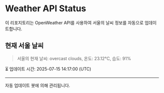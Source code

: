 
# Weather API Status

이 리포지토리는 OpenWeather API를 사용하여 서울의 날씨 정보를 자동으로 업데이트합니다.

## 현재 서울 날씨
> 서울의 현재 날씨: overcast clouds, 온도: 23.12°C, 습도: 91%

⏳ 업데이트 시간: 2025-07-15 14:17:00 (UTC)

---
자동 업데이트 봇에 의해 관리됩니다.

